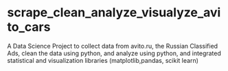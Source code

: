 # scrape_clean_analyze_visualyze_avito_cars
A Data Science Project to collect data from avito.ru, the Russian Classified Ads, clean the data using python,  and analyze using python, and integrated statistical and visualization libraries (matplotlib,pandas, scikit learn)
